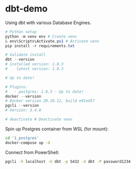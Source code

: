# dbt-demo
Using dbt with various Database Engines.

``` PowerShell
# Python setup
python -m venv env # Create venv
& env\Scripts\Activate.ps1 # Activate venv
pip install -r requirements.txt

# Validate install
dbt --version
# installed version: 1.0.3
#    latest version: 1.0.3

# Up to date!

# Plugins:
#   - postgres: 1.0.3 - Up to date!
docker --version
# Docker version 20.10.12, build e91ed57
pgcli --version
# Version: 3.4.0

# deactivate # Deactivate venv
```

Spin up Postgres container from WSL (for mount):
```bash
cd '1_postgres'
docker-compose up -d
```

Connect from PowerShell:
```bash
pgcli -h localhost -U dbt -p 5432 -d dbt -P password1234
```
